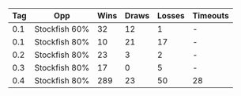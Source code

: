 
| Tag | Opp           | Wins | Draws | Losses | Timeouts |
| --- | ------------- | ---- | ----- | ------ | -------- |
| 0.1 | Stockfish 60% | 32   | 12    | 1      | -        |
| 0.1 | Stockfish 80% | 10   | 21    | 17     | -        |
| 0.2 | Stockfish 80% | 23   | 3     | 2      | -        |
| 0.3 | Stockfish 80% | 17   | 0     | 5      | -        |
| 0.4 | Stockfish 80% | 289  | 23    | 50     | 28       |


